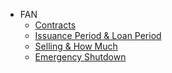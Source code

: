 - FAN
	- [Contracts](Contracts.md)
	- [Issuance Period & Loan Period](IssuancePeriod&LoanPeriod.md)
	- [Selling & How Much](Selling&HowMuch.md)
	- [Emergency Shutdown](EmergencyShutdown.md)
